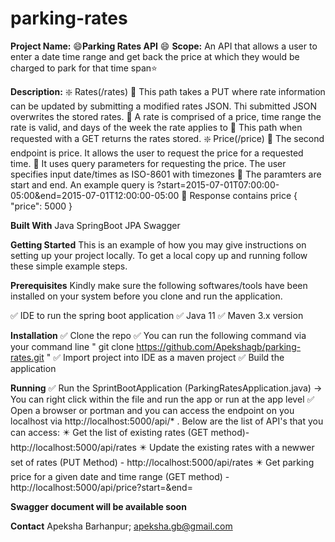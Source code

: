 # parking-rates
**Project Name:** 	:smile:**Parking Rates API**	:smile:
**Scope:** An API that allows a user to enter a date time range and get back the price at which they would be
charged to park for that time span:star:

**Description:**
:sparkle: Rates(/rates)
     :large_blue_diamond: This path takes a PUT where rate information can be updated by submitting a modified rates JSON. Thi submitted JSON overwrites the stored rates.
     :large_blue_diamond: A rate is comprised of a price, time range the rate is valid, and days of the week the rate applies to
     :large_blue_diamond: This path when requested with a GET returns the rates stored.
:sparkle: Price(/price)
     :large_blue_diamond: The second endpoint is price. It allows the user to request the price for a requested time.
     :large_blue_diamond: It uses query parameters for requesting the price. The user specifies input date/times as ISO-8601 with timezones
     :large_blue_diamond: The paramters are start and end. An example query is ?start=2015-07-01T07:00:00-05:00&end=2015-07-01T12:00:00-05:00
     :large_blue_diamond: Response contains price
                          {
                          "price": 5000
                          }

**Built With**
Java
SpringBoot
JPA
Swagger

**Getting Started**
This is an example of how you may give instructions on setting up your project locally. To get a local copy up and running follow these simple example steps.

**Prerequisites**
Kindly make sure the following softwares/tools have been installed on your system before you clone and run the application.

:white_check_mark: IDE to run the spring boot application
:white_check_mark: Java 11 
:white_check_mark: Maven 3.x version

**Installation**
:white_check_mark: Clone the repo
:white_check_mark: You can run the following command via your command line " git clone https://github.com/Apekshagb/parking-rates.git "
:white_check_mark: Import project into IDE as a maven project 
:white_check_mark: Build the application

**Running**
:white_check_mark: Run the SprintBootApplication (ParkingRatesApplication.java) -> You can right click within the file and run the app or run at the app level
:white_check_mark: Open a browser or portman and you can access the endpoint on you localhost via http://localhost:5000/api/* . Below are the list of API's that you can access:
    :eight_pointed_black_star: Get the list of existing rates (GET method)- http://localhost:5000/api/rates
    :eight_pointed_black_star: Update the existing rates with a newwer set of rates (PUT Method) - http://localhost:5000/api/rates
    :eight_pointed_black_star: Get parking price for a given date and time range (GET method) - http://localhost:5000/api/price?start=&end=
    
 
**Swagger document will be available soon**

**Contact**
Apeksha Barhanpur; apeksha.gb@gmail.com
